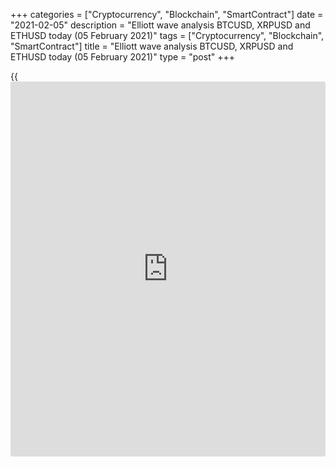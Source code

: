 +++
categories = ["Cryptocurrency", "Blockchain", "SmartContract"]
date = "2021-02-05"
description = "Elliott wave analysis BTCUSD, XRPUSD and ETHUSD today (05 February 2021)"
tags = ["Cryptocurrency", "Blockchain", "SmartContract"]
title = "Elliott wave analysis BTCUSD, XRPUSD and ETHUSD today (05 February 2021)"
type = "post"
+++

{{<iframe id="large-banner" src="https://www.bounty.group/#slide=27.0" width="100%" height="600" scrolling="no" style="border: 0px solid rgb(216, 221, 230); border-radius: 3px;">}}

2021-02-05

2021-02-05

Short-term forecast for BTCUSD, XRPUSD and ETHUSD 05.02.2021Roman Onegin

I welcome my readers!

I have prepared a short-term cryptocurrency forecast based on Elliott
wave analysis of Bitcoin, Ripple, and Ethereum. I offer entry signals to
trade each cryptocurrency.

The cryptocurrency market continues following the scenarios outlined
earlier. Let us explore each cryptocurrency pair in more detail.

The article covers the following subjects:

## Elliott wave Bitcoin analysis

The BTCUSD market is developing the upward impulse wave, namely, its
final leg. The corrective wave 4 has recently completed as a triple
zigzag [W]-[X]-[Y]-[X]-[Z]. There is unfolding the initial element of
the bullish impulse 5. The first two sub-waves of impulse 5 have
completed, wave [3] is still forming. The Bitcoin price should be rising
in the final fifth wave of the impulse wave [3] towards the level of
40109.00, which is the high made by the linking wave [X].

### Trading plan for [BTCUSD][1] today:

Buy 37285.00 TP 40109.00

* * *

## Elliott wave Ripple analysis

The most recent section of the Ripple price chart displays the formation
of the initial element of the new bullish impulse. The upward impulse
wave 1 finished. Next, the market has started declining in the
corrective wave 2, which is unfolding as a simple zigzag [a]-[b]-[c].
Correction [b] must have completed as a double zigzag (w)-(x)-(y). The
price should be declining in the final sub-wave [c] to a level of 0.300.
One could enter sell trades in the current situation.

### Trading plan for **[XRPUSD][2]** today:

Sell 0.440, TP 0.300

* * *

## Elliott wave Ethereum analysis

The ETHUSD market continues forming the upward impulse wave. The
horizontal corrective wave 4 has recently completed as a triangle. The
market has started rising in impulse wave 5. Four legs out of five must
have completed in wave 5. Therefore, the price should be rising in the
final sub-wave [5] to a level of 1800.00. One could enter purchases in
the current situation.

### Trading plan for  **[ETHUSD][3] **today:

Buy 1632.36, TP 1800.00

* * *

P.S. Did you like my article? Share it in social networks: it will be
the best “thank you" :)

Ask me questions and comment below. I’ll be glad to answer your
questions and give necessary explanations.

 **Useful links:**

  * I recommend trying to trade with a reliable broker [here][4]. The system allows you to trade by yourself or copy successful traders from all across the globe.
  * Use my promo-code BLOG for getting deposit bonus 50% on LiteForex platform. Just enter this code in the appropriate field while [depositing][5] your trading account.
  * Telegram chat for traders: <t.me/liteforexengchat>. We are sharing the signals and trading experience
  * Telegram channel with high-quality analytics, Forex reviews, training articles, and other useful things for traders <t.me/liteforex>



The content of this article reflects the author’s opinion and does not
necessarily reflect the official position of LiteForex. The material
published on this page is provided for informational purposes only and
should not be considered as the provision of investment advice for the
purposes of Directive 2004/39/EC.

Rate this article:

{{value}}

( {{count}} {{title}} )

   1. my.liteforex.com/trading/chart?symbol=BTCUSD
   2. my.liteforex.com/trading/chart?symbol=XRPUSD
   3. my.liteforex.com/trading/chart?symbol=ETHUSD
   4. my.liteforex.com/?category=analysts-opinions&slug=short-term-forecast-for-[BTC](https://www.playgroundfx.com/blog/who-is-the-creator-of-bitcoin/)usd-xrpusd-and-ethusd-05022021&openPopup=%2Fregistration%2Fpopup&utm_source=blog&utm_medium=article&utm_campaign=bonus
   5. my.liteforex.com/deposit/?category=analysts-opinions&slug=short-term-forecast-for-[BTC](https://www.playgroundfx.com/blog/who-is-the-creator-of-bitcoin/)usd-xrpusd-and-ethusd-05022021&promo_code=BLOG&utm_source=blog&utm_medium=article&utm_campaign=bonus
